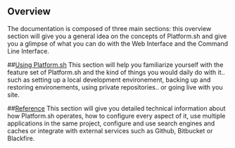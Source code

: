## Overview
The documentation is composed of three main sections: this overview section will give you a 
general idea on the concepts of Platform.sh and give you a glimpse of what you can do with the
 Web Interface and the Command Line Interface.

##[Using Platform.sh](../use-platform/)
This section will help you familiarize yourself with the feature set of Platform.sh
and the kind of things you would daily do with it.. such as setting up a local
development environement, backing up and restoring environements, using private
repositories.. or going live with you site.

##[Reference](../reference/)
This section will give you detailed technical information about how Platform.sh
operates, how to configure every aspect of it, use multiple applications in the 
same project, configure and use search engines and caches or integrate with external
services such as Github, Bitbucket or Blackfire.